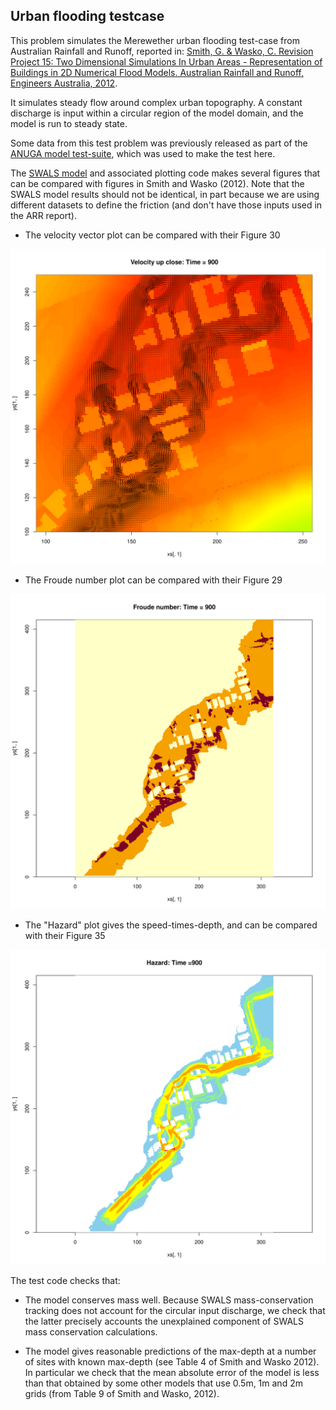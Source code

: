 ## Urban flooding testcase

This problem simulates the Merewether urban flooding test-case from Australian Rainfall and Runoff, reported in:
[Smith, G. & Wasko, C. Revision Project 15: Two Dimensional Simulations In 
Urban Areas - Representation of Buildings in 2D Numerical Flood Models. Australian 
Rainfall and Runoff, Engineers Australia, 2012](https://arr.ga.gov.au/__data/assets/pdf_file/0014/40523/ARR_Project_15_Subproject_report_buildings_final.pdf).

It simulates steady flow around complex urban topography. A constant discharge
is input within a circular region of the model domain, and the model is run to
steady state. 

Some data from this test problem was previously released as part of the 
[ANUGA model test-suite](https://github.com/GeoscienceAustralia/anuga_core/tree/main/validation_tests/case_studies/merewether),
which was used to make the test here.

The [SWALS model](merewether_example.f90) and associated plotting code makes
several figures that can be compared with figures in Smith and Wasko (2012).
Note that the SWALS model results should not be identical, in part because we
are using different datasets to define the friction (and don't have those
inputs used in the ARR report).

* The velocity vector plot can be compared with their Figure 30

![Velocity vector plot near buildings](https://github.com/GeoscienceAustralia/ptha/blob/figures/propagation/SWALS/examples/merewether/Velocity_vector_plot.png)

* The Froude number plot can be compared with their Figure 29

![Froude number plot](https://github.com/GeoscienceAustralia/ptha/blob/figures/propagation/SWALS/examples/merewether/Froude_number_plot.png)

* The "Hazard" plot gives the speed-times-depth, and can be compared with their Figure 35

![Hazard plot (speed x depth)](https://github.com/GeoscienceAustralia/ptha/blob/figures/propagation/SWALS/examples/merewether/Hazard_plot.png)

The test code checks that:

* The model conserves mass well. Because SWALS mass-conservation tracking does
  not account for the circular input discharge, we check that the latter
  precisely accounts the unexplained component of SWALS mass conservation
  calculations. 

* The model gives reasonable predictions of the max-depth at a number of sites
  with known max-depth (see Table 4 of Smith and Wasko 2012). In particular we
  check that the mean absolute error of the model is less than that obtained by
  some other models that use 0.5m, 1m and 2m grids (from Table 9 of Smith and Wasko,
  2012).

